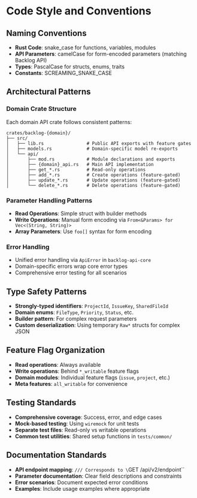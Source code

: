 # Code Style and Conventions

## Naming Conventions
- **Rust Code**: snake_case for functions, variables, modules
- **API Parameters**: camelCase for form-encoded parameters (matching Backlog API)
- **Types**: PascalCase for structs, enums, traits
- **Constants**: SCREAMING_SNAKE_CASE

## Architectural Patterns
### Domain Crate Structure
Each domain API crate follows consistent patterns:
```
crates/backlog-{domain}/
├── src/
│   ├── lib.rs                # Public API exports with feature gates
│   ├── models.rs             # Domain-specific model re-exports
│   └── api/
│       ├── mod.rs            # Module declarations and exports
│       ├── {domain}_api.rs   # Main API implementation
│       ├── get_*.rs          # Read-only operations
│       ├── add_*.rs          # Create operations (feature-gated)
│       ├── update_*.rs       # Update operations (feature-gated)
│       └── delete_*.rs       # Delete operations (feature-gated)
```

### Parameter Handling Patterns
- **Read Operations**: Simple struct with builder methods
- **Write Operations**: Manual form encoding via `From<&Params> for Vec<(String, String)>`
- **Array Parameters**: Use `foo[]` syntax for form encoding

### Error Handling
- Unified error handling via `ApiError` in `backlog-api-core`
- Domain-specific errors wrap core error types
- Comprehensive error testing for all scenarios

## Type Safety Patterns
- **Strongly-typed identifiers**: `ProjectId`, `IssueKey`, `SharedFileId`
- **Domain enums**: `FileType`, `Priority`, `Status`, etc.
- **Builder pattern**: For complex request parameters
- **Custom deserialization**: Using temporary `Raw*` structs for complex JSON

## Feature Flag Organization
- **Read operations**: Always available
- **Write operations**: Behind `*_writable` feature flags
- **Domain modules**: Individual feature flags (`issue`, `project`, etc.)
- **Meta features**: `all_writable` for convenience

## Testing Standards
- **Comprehensive coverage**: Success, error, and edge cases
- **Mock-based testing**: Using `wiremock` for unit tests
- **Separate test files**: Read-only vs writable operations
- **Common test utilities**: Shared setup functions in `tests/common/`

## Documentation Standards
- **API endpoint mapping**: `/// Corresponds to \`GET /api/v2/endpoint\``
- **Parameter documentation**: Clear field descriptions and constraints
- **Error scenarios**: Document expected error conditions
- **Examples**: Include usage examples where appropriate